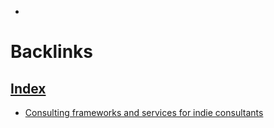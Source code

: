 - 

# Backlinks
## [Index](<Index.md>)
- [Consulting frameworks and services for indie consultants](<Consulting frameworks and services for indie consultants.md>)

